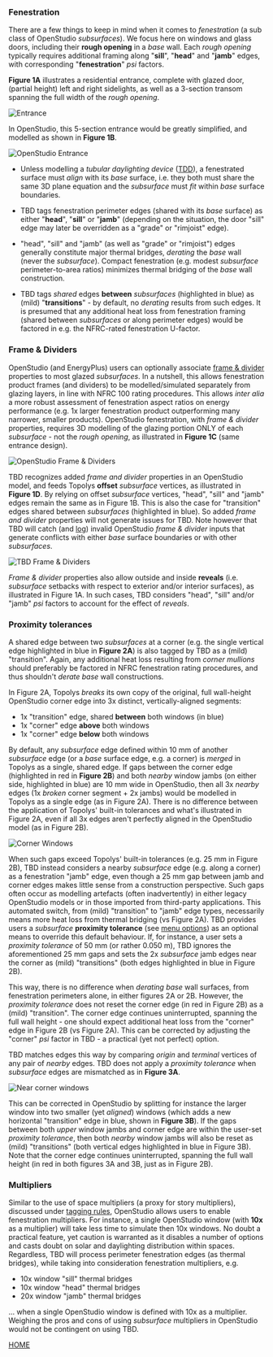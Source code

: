 ### Fenestration

There are a few things to keep in mind when it comes to _fenestration_ (a sub class of OpenStudio _subsurfaces_). We focus here on windows and glass doors, including their __rough opening__ in a _base_ wall. Each _rough opening_ typically requires additional framing along "__sill__", "__head__" and "__jamb__" edges, with corresponding "__fenestration__" _psi_ factors.

__Figure 1A__ illustrates a residential entrance, complete with glazed door, (partial height) left and right sidelights, as well as a 3-section transom spanning the full width of the _rough opening_.

![Entrance](../assets/images/entrance.png "Entrance")  

In OpenStudio, this 5-section entrance would be greatly simplified, and modelled as shown in __Figure 1B__.

![OpenStudio Entrance](../assets/images/os_entrance.png "OpenStudio Entrance")  

- Unless modelling a _tubular daylighting device_ ([TDD](https://bigladdersoftware.com/epx/docs/23-1/input-output-reference/group-daylighting.html#daylightingdevicetubular "Tubular Daylighting Device")), a fenestrated surface must _align_ with its _base_ surface, i.e. they both must share the same 3D plane equation and the _subsurface_ must _fit_ within _base_ surface boundaries.

- TBD tags fenestration perimeter edges (shared with its _base_ surface) as either "__head__", "__sill__" or "__jamb__" (depending on the situation, the door "sill" edge may later be overridden as a "grade" or "rimjoist" edge).

- "head", "sill" and "jamb" (as well as "grade" or "rimjoist") edges generally constitute major thermal bridges, _derating_ the _base_ wall (never the _subsurface_). Compact fenestration (e.g. modest _subsurface_ perimeter-to-area ratios) minimizes thermal bridging of the _base_ wall construction.

- TBD tags _shared_ edges __between__ _subsurfaces_ (highlighted in blue) as (mild) "__transitions__" - by default, no _derating_ results from such edges. It is presumed that any additional heat loss from fenestration framing (shared between _subsurfaces_ or along perimeter edges) would be factored in e.g. the NFRC-rated fenestration U-factor.

### Frame & Dividers

OpenStudio (and EnergyPlus) users can optionally associate [frame & divider](https://bigladdersoftware.com/epx/docs/23-1/input-output-reference/group-thermal-zone-description-geometry.html#windowpropertyframeanddivider "OpenStudio Frame and Dividers") properties to most glazed _subsurfaces_. In a nutshell, this allows fenestration product frames (and dividers) to be modelled/simulated separately from glazing layers, in line with NFRC 100 rating procedures. This allows _inter alia_ a more robust assessment of fenestration aspect ratios on energy performance (e.g. 1x larger fenestration product outperforming many narrower, smaller products). OpenStudio fenestration, with _frame & divider_ properties, requires 3D modelling of the glazing portion ONLY of each _subsurface_ - not the _rough opening_, as illustrated in __Figure 1C__ (same entrance design).

![OpenStudio Frame & Dividers](../assets/images/FD.png "OpenStudio Frame & Dividers")

TBD recognizes added _frame and divider_ properties in an OpenStudio model, and feeds Topolys __offset__ _subsurface_ vertices, as illustrated in __Figure 1D__. By relying on offset _subsurface_ vertices, "head", "sill" and "jamb" edges remain the same as in Figure 1B. This is also the case for "transition" edges shared between _subsurfaces_ (highlighted in blue). So added _frame and divider_ properties will not generate issues for TBD. Note however that TBD will catch (and [log](./reports.html "What TBD reports back")) invalid OpenStudio _frame & divider_ inputs that generate conflicts with either _base_ surface boundaries or with other _subsurfaces_.

![TBD Frame & Dividers](../assets/images/FD2.png "TBD Frame & Dividers")

_Frame & divider_ properties also allow outside and inside __reveals__ (i.e. _subsurface_ setbacks with respect to exterior and/or interior surfaces), as illustrated in Figure 1A. In such cases, TBD considers "head", "sill" and/or "jamb" _psi_ factors to account for the effect of _reveals_.

### Proximity tolerances

A shared edge between two _subsurfaces_ at a corner (e.g. the single vertical edge highlighted in blue in __Figure 2A__) is also tagged by TBD as a (mild) "transition". Again, any additional heat loss resulting from _corner mullions_ should preferably be factored in NFRC fenestration rating procedures, and thus shouldn't _derate_ _base_ wall constructions.  

In Figure 2A, Topolys _breaks_ its own copy of the original, full wall-height OpenStudio corner edge into 3x distinct, vertically-aligned segments:  

- 1x "transition" edge, shared __between__ both windows (in blue)
- 1x "corner" edge __above__ both windows
- 1x "corner" edge __below__ both windows  

By default, any _subsurface_ edge defined within 10 mm of another _subsurface_ edge (or a _base_ surface edge, e.g. a corner) is _merged_ in Topolys as a single, shared edge. If gaps between the corner edge (highlighted in red in __Figure 2B__) and both _nearby_ window jambs (on either side, highlighted in blue) are 10 mm wide in OpenStudio, then all 3x _nearby_ edges (1x _broken_ corner segment + 2x jambs) would be modelled in Topolys as a single edge (as in Figure 2A). There is no difference between the application of Topolys' built-in tolerances and what's illustrated in Figure 2A, even if all 3x edges aren't perfectly aligned in the OpenStudio model (as in Figure 2B).

![Corner Windows](../assets/images/corner1.png "Corner Windows")

When such gaps exceed Topolys' built-in tolerances (e.g. 25 mm in Figure 2B), TBD instead considers a nearby _subsurface_ edge (e.g. along a corner) as a fenestration "jamb" edge, even though a 25 mm gap between jamb and corner edges makes little sense from a construction perspective. Such gaps often occur as modelling artefacts (often inadvertently) in either legacy OpenStudio models or in those imported from third-party applications. This automated switch, from (mild) "transition" to "jamb" edge types, necessarily means more heat loss from thermal bridging (vs Figure 2A). TBD provides users a _subsurface_ __proximity tolerance__ (see [menu options](./settings.html "TBD settings")) as an optional means to override this default behaviour. If, for instance, a user sets a _proximity tolerance_ of 50 mm (or rather 0.050 m), TBD ignores the aforementioned 25 mm gaps and sets the 2x _subsurface_ jamb edges near the corner as (mild) "transitions" (both edges highlighted in blue in Figure 2B).

This way, there is no difference when _derating_ _base_ wall surfaces, from fenestration perimeters alone, in either figures 2A or 2B. However, the _proximity tolerance_ does not reset the corner edge (in red in Figure 2B) as a (mild) "transition". The corner edge continues uninterrupted, spanning the full wall height - one should expect additional heat loss from the "corner" edge in Figure 2B (vs Figure 2A). This can be corrected by adjusting the "corner" _psi_ factor in TBD - a practical (yet not perfect) option.

TBD matches edges this way by comparing _origin_ and _terminal_ vertices of any pair of _nearby_ edges. TBD does not apply a _proximity tolerance_ when _subsurface_ edges are mismatched as in __Figure 3A__.  

![Near corner windows](../assets/images/corner2.png "Near corner windows")  

This can be corrected in OpenStudio by splitting for instance the larger window into two smaller (yet _aligned_) windows (which adds a new horizontal "transition" edge in blue, shown in __Figure 3B__). If the gaps between both _upper_ window jambs and corner edge are within the user-set _proximity tolerance_, then both _nearby_ window jambs will also be reset as (mild) "transitions" (both vertical edges highlighted in blue in Figure 3B). Note that the corner edge continues uninterrupted, spanning the full wall height (in red in both figures 3A and 3B, just as in Figure 2B).

### Multipliers

Similar to the use of space multipliers (a proxy for story multipliers), discussed under [tagging rules](./settings.html "TBD settings"), OpenStudio allows users to enable fenestration multipliers. For instance, a single OpenStudio window (with __10x__ as a multiplier) will take less time to simulate then 10x windows. No doubt a practical feature, yet caution is warranted as it disables a number of options and casts doubt on solar and daylighting distribution within spaces. Regardless, TBD will process perimeter fenestration edges (as thermal bridges), while taking into consideration fenestration multipliers, e.g.  

- 10x window "sill" thermal bridges
- 10x window "head" thermal bridges
- 20x window "jamb" thermal bridges  

... when a single OpenStudio window is defined with 10x as a multiplier. Weighing the pros and cons of using _subsurface_ multipliers in OpenStudio would not be contingent on using TBD.

[HOME](../index.html "Thermal Bridging & Derating")  
